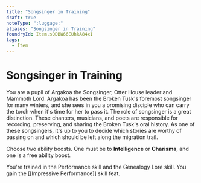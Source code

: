 ```yaml
---
title: "Songsinger in Training"
draft: true
noteType: ":luggage:"
aliases: "Songsinger in Training"
foundryId: Item.sQDBW66EUhkA84xI
tags:
  - Item
---
```


# Songsinger in Training

You are a pupil of Argakoa the Songsinger, Otter House leader and Mammoth Lord. Argakoa has been the Broken Tusk's foremost songsinger for many winters, and she sees in you a promising disciple who can carry the torch when it's time for her to pass it. The role of songsinger is a great distinction. These chanters, musicians, and poets are responsible for recording, preserving, and sharing the Broken Tusk's oral history. As one of these songsingers, it's up to you to decide which stories are worthy of passing on and which should be left along the migration trail.

Choose two ability boosts. One must be to **Intelligence** or **Charisma**, and one is a free ability boost.

You're trained in the Performance skill and the Genealogy Lore skill. You gain the [[Impressive Performance]] skill feat.
